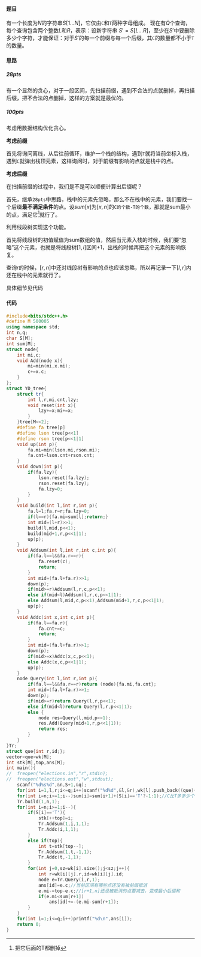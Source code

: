 <script type="text/javascript"
  src="https://cdn.mathjax.org/mathjax/latest/MathJax.js?config=TeX-AMS-MML_HTMLorMML">
</script>
#### 题目

有一个长度为$N$的字符串$S[1…N]$，它仅由`C`和`T`两种字母组成。
现在有$Q$个查询，每个查询包含两个整数$L$和$R$，表示：设新字符串 $S'=S[L…R]$，至少在$S'$中要删除多少个字符，才能保证：对于$S'$的每一个前缀与每一个后缀，其`C`的数量都不小于`T`的数量。



#### 思路

##### 28pts

有一个显然的贪心，对于一段区间，先扫描前缀，遇到不合法的点就删掉，再扫描后缀，把不合法的点删掉，这样的方案就是最优的。

##### 100pts

考虑用数据结构优化贪心。

**考虑前缀**

首先将询问离线，从后往前循环，维护一个栈的结构，遇到`T`就将当前坐标入栈，遇到`C`就弹出栈顶元素，这样询问时，对于前缀有影响的点就是栈中的点。

**考虑后缀**

在扫描前缀的过程中，我们是不是可以顺便计算出后缀呢？

首先，继承`28pts`中思路，栈中的元素先忽略，那么不在栈中的元素，我们要找一个后缀**最不满足条件**的点。设$sum[x]$为$[x,n]$的`C的个数-T的个数`，那就是sum最小的点，满足它[^注1]就行了。

利用线段树实现这个功能。

首先将线段树的初值赋值为sum数组的值，然后当元素入栈的时候，我们要“忽略”这个元素，也就是将线段树$[1,i]$区间+1，出栈的时候再把这个元素的影响恢复。

查询$r$的时候，$[r,n]$中还对线段树有影响的点也应该忽略，所以再记录一下$[l,r]$内还在栈中的元素就行了。

具体细节见代码

#### 代码

```c++
#include<bits/stdc++.h>
#define M 500005
using namespace std;
int n,q;
char S[M];
int sum[M];
struct node{
	int mi,c;
	void Add(node x){
		mi=min(mi,x.mi);
		c+=x.c;
	}
};
struct YD_tree{
	struct tr{
		int l,r,mi,cnt,lzy;
		void reset(int x){
			lzy+=x;mi+=x;
		}
	}tree[M<<2];
	#define fa tree[p]
	#define lson tree[p<<1]
	#define rson tree[p<<1|1]
	void up(int p){
		fa.mi=min(lson.mi,rson.mi);
		fa.cnt=lson.cnt+rson.cnt;
	}
	void down(int p){
		if(fa.lzy){
			lson.reset(fa.lzy);
			rson.reset(fa.lzy);
			fa.lzy=0;
		}
	}
	void build(int l,int r,int p){
		fa.l=l;fa.r=r;fa.lzy=0;
		if(l==r){fa.mi=sum[l];return;}
		int mid=(l+r)>>1;
		build(l,mid,p<<1);
		build(mid+1,r,p<<1|1);
		up(p);
	}
	void Addsum(int l,int r,int c,int p){
		if(fa.l==l&&fa.r==r){
			fa.reset(c);
			return;
		}
		int mid=(fa.l+fa.r)>>1;
		down(p);
		if(mid>=r)Addsum(l,r,c,p<<1);
		else if(mid<l)Addsum(l,r,c,p<<1|1);
		else Addsum(l,mid,c,p<<1),Addsum(mid+1,r,c,p<<1|1);
		up(p);
	}
	void Addc(int x,int c,int p){
		if(fa.l==fa.r){
			fa.cnt+=c;
			return;
		}
		int mid=(fa.l+fa.r)>>1;
		down(p);
		if(mid>=x)Addc(x,c,p<<1);
		else Addc(x,c,p<<1|1);
		up(p);
	}
	node Query(int l,int r,int p){
		if(fa.l==l&&fa.r==r)return (node){fa.mi,fa.cnt};
		int mid=(fa.l+fa.r)>>1;
		down(p);
		if(mid>=r)return Query(l,r,p<<1);
		else if(mid<l)return Query(l,r,p<<1|1);
		else {
			node res=Query(l,mid,p<<1);
			res.Add(Query(mid+1,r,p<<1|1));
			return res;
		}
	}
}Tr;
struct que{int r,id;};
vector<que>wk[M];
int stk[M],top,ans[M];
int main(){
//	freopen("elections.in","r",stdin);
//	freopen("elections.out","w",stdout);
	scanf("%d%s%d",&n,S+1,&q);
	for(int i=1,l,r;i<=q;i++)scanf("%d%d",&l,&r),wk[l].push_back((que){r,i});
	for(int i=n;i>=1;i--)sum[i]=sum[i+1]+(S[i]=='T'?-1:1);//C比T多多少个（后缀） 
	Tr.build(1,n,1);
	for(int i=n;i>=1;i--){
		if(S[i]=='T'){
			stk[++top]=i;
			Tr.Addsum(1,i,1,1);
			Tr.Addc(i,1,1);
		}
		else if(top){
			int t=stk[top--];
			Tr.Addsum(1,t,-1,1);
			Tr.Addc(t,-1,1);
		}
		for(int j=0,sz=wk[i].size();j<sz;j++){
			int r=wk[i][j].r,id=wk[i][j].id;
			node e=Tr.Query(i,r,1);
			ans[id]=e.c;//当前区间有哪些点还没有被前缀抵消 
			e.mi-=top-e.c;//[r+1,n]还没被抵消的点要减去，变成最小后缀和 
			if(e.mi<sum[r+1])
				ans[id]+=-(e.mi-sum[r+1]);
		}
	}
	for(int i=1;i<=q;i++)printf("%d\n",ans[i]);
	return 0;
}
```



[^注1]: 把它后面的T都删掉